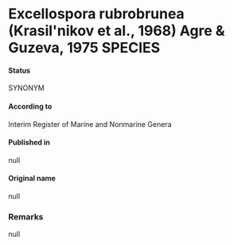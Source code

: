 # Excellospora rubrobrunea (Krasil'nikov et al., 1968) Agre & Guzeva, 1975 SPECIES

#### Status
SYNONYM

#### According to
Interim Register of Marine and Nonmarine Genera

#### Published in
null

#### Original name
null

### Remarks
null